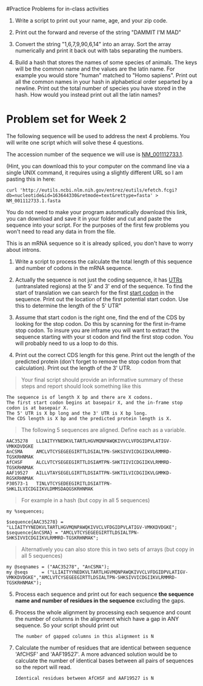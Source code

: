 #Practice Problems for in-class activities 

1. Write a script to print out your name, age, and your zip code.

2. Print out the forward and reverse of the string "DAMMIT I'M MAD"

3. Convert the string "1,6,7,9,90,6,14" into an array. Sort the array numerically and print it back out with tabs separating the numbers.

4. Build a hash that stores the names of some species of animals. The
keys will be the common name and the values are the latin name. For
example you would store "human" matched to "Homo sapiens".  Print out
all the common names in your hash in alphabetical order separted by a newline. Print out the total
number of species you have stored in the hash. How would you instead print out all the latin names?


Problem set for Week 2
=======================

The following sequence will be used to address the next 4 problems. You will write one script which will solve these 4 questions.  

 The accession number of the sequence we will use is 
[NM_001112733.1](http://www.ncbi.nlm.nih.gov/nuccore/NM_001112733.1).

(Hint, you can download this to your computer on the command line via a single UNIX command, it requires using a slightly different URL so I am pasting this in here:  

    curl 'http://eutils.ncbi.nlm.nih.gov/entrez/eutils/efetch.fcgi?db=nucleotide&id=163644330&retmode=text&rettype=fasta' > NM_001112733.1.fasta

You do not need to make your program automatically download this link,
you can download and save it in your folder and cut and paste the
sequence into your script.  For the purposes of the first few problems
you won't need to read any data in from the file.

This is an mRNA sequence so it is already spliced, you don't have to worry about introns.

1. Write a script to process the calculate the total length of this sequence and number of codons in the mRNA sequence. 

2. Actually the sequence is not just the coding sequence, it has [UTRs](http://en.wikipedia.org/wiki/Untranslated_region) (untranslated regions) at the 5' and 3' end of the sequence. To find the start of translation we can search for the first [start codon](http://en.wikipedia.org/wiki/Start_codon) in the sequence. Print out the location of the first potential start codon. Use this to determine the length of the 5' UTR"


3. Assume that start codon is the right one, find the end of the CDS by looking for the stop codon. Do this by scanning for the first in-frame stop codon. To insure you are inframe you will want to extract the sequence starting with your st codon and find the first stop codon.  You will probably need to us a loop to do this.

4. Print out the correct CDS length for this gene. Print out the length of the predicted protein (don't forget to remove the stop codon from that calculation). Print out the length of the 3' UTR.

>Your final script should provide an informative summary of these steps and report should look something like this

    The sequence is of length X bp and there are X codons.  
    The first start codon begins at basepair X, and the in-frame stop codon is at basepair X.  
    The 5' UTR is X bp long and the 3' UTR is X bp long.  
    The CDS length is X bp and the predicted protein length is X.  

>The following 5 sequences are aligned. Define each as a variable.

    AAC35278   LLIAITYYNEDKVLTARTLHGVMQNPAWQKIVVCLVFDGIDPVLATIGV-VMKKDVDGKE
    AnCSMA     AMCLVTCYSEGEEGIRTTLDSIALTPN-SHKSIVVICDGIIKVLRMMRD-TGSKRHNMAK
    AfCHSF     ALCLVTCYSEGEEGIRTTLDSIAMTPN-SHKTIIVICDGIIKVLRMMRD-TGSKRHNMAK
    AAF19527   AILLVTAYSEGELGIRTTLDSIATTPN-SHKTILVICDGIIKVLGMMKD-RGSKRHNMAK
    P30573-1   TINLVTCYSEDEEGIRITLDSIATTPN-SHKLILVICDGIIKVLDMMSDAQGSKRHNMAK

>For example in a hash (but copy in all 5 sequences)
    
    my %sequences;

    $sequence{AAC35278} = "LLIAITYYNEDKVLTARTLHGVMQNPAWQKIVVCLVFDGIDPVLATIGV-VMKKDVDGKE";
    $sequence{AnCSMA} = "AMCLVTCYSEGEEGIRTTLDSIALTPN-SHKSIVVICDGIIKVLRMMRD-TGSKRHNMAK";    

>Alternatively you can also store this in two sets of arrays (but copy in all 5 sequences)


    my @seqnames = ("AAC35278", "AnCSMA");
    my @seqs     = ("LLIAITYYNEDKVLTARTLHGVMQNPAWQKIVVCLVFDGIDPVLATIGV-VMKKDVDGKE","AMCLVTCYSEGEEGIRTTLDSIALTPN-SHKSIVVICDGIIKVLRMMRD-TGSKRHNMAK");

5. Process each sequence and print out for each sequence **the sequence name and number of residues in the sequence** excluding the gaps.

6. Process the whole alignment by processing each sequence and count the number of columns in the alignment which have a gap in ANY sequence. So your script should print out  

    `The number of gapped columns in this alignment is N`

7. Calculate the number of residues that are identical between sequence 'AfCHSF' and 'AAF19527'.  A more advanced solution would be to calculate the number of identical bases between all pairs of sequences so the report will read.

    `Identical residues between AfCHSF and AAF19527 is N`



